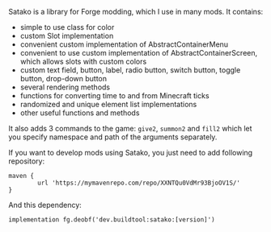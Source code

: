 Satako is a library for Forge modding, which I use in many mods. It contains:

+ simple to use class for color
+ custom Slot implementation
+ convenient custom implementation of AbstractContainerMenu
+ convenient to use custom implementation of AbstractContainerScreen, which allows slots with custom colors
+ custom text field, button, label, radio button, switch button, toggle button, drop-down button
+ several rendering methods
+ functions for converting time to and from Minecraft ticks
+ randomized and unique element list implementations
+ other useful functions and methods

It also adds 3 commands to the game: `give2`, `summon2` and `fill2` which let you specify namespace and path of the
arguments separately.

If you want to develop mods using Satako, you just need
to add following repository:

```
maven {
        url 'https://mymavenrepo.com/repo/XXNTQu0VdMr93BjoOV1S/'
}
```

And this dependency:

```
implementation fg.deobf('dev.buildtool:satako:[version]')
```